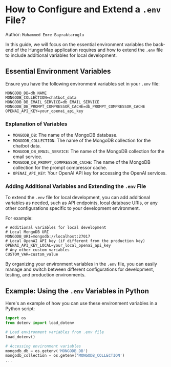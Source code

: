 # How to Configure and Extend a `.env` File?

Author: `Muhammed Emre Bayraktaroglu`

In this guide, we will focus on the essential environment variables the back-end of the HungerMap application requires and how to extend the `.env` file to include additional variables for local development.


## Essential Environment Variables
Ensure you have the following environment variables set in your `.env` file:
```plaintext
MONGODB_DB=db_NAME
MONGODB_COLLECTION=chatbot_data
MONGODB_DB_EMAIL_SERVICE=db_EMAIL_SERVICE
MONGODB_DB_PROMPT_COMPRESSOR_CACHE=db_PROMPT_COMPRESSOR_CACHE
OPENAI_API_KEY=your_openai_api_key
```

### Explanation of Variables
- `MONGODB_DB`: The name of the MongoDB database.
- `MONGODB_COLLECTION`: The name of the MongoDB collection for the chatbot data.
- `MONGODB_DB_EMAIL_SERVICE`: The name of the MongoDB collection for the email service.
- `MONGODB_DB_PROMPT_COMPRESSOR_CACHE`: The name of the MongoDB collection for the prompt compressor cache.
- `OPENAI_API_KEY`: Your OpenAI API key for accessing the OpenAI services.

### Adding Additional Variables and Extending the `.env` File
To extend the `.env` file for local development, you can add additional variables as needed, such as API endpoints, local database URIs, or any other configurations specific to your development environment.

For example:
```plaintext
# Additional variables for local development
# Local MongoDB URI
MONGODB_URI=mongodb://localhost:27017
# Local OpenAI API key (if different from the production key)
OPENAI_API_KEY_LOCAL=your_local_openai_api_key
# Any other custom variables
CUSTOM_VAR=custom_value
```

By organizing your environment variables in the `.env` file, you can easily manage and switch between different configurations for development, testing, and production environments.

## Example: Using the `.env` Variables in Python
Here's an example of how you can use these environment variables in a Python script:
```python
import os
from dotenv import load_dotenv

# Load environment variables from .env file
load_dotenv()

# Accessing environment variables
mongodb_db = os.getenv('MONGODB_DB')
mongodb_collection = os.getenv('MONGODB_COLLECTION')
...

``` 


